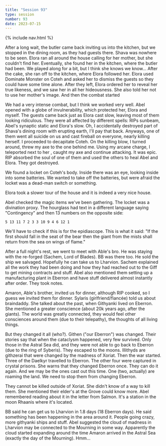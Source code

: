 ```yaml
---
title: "Session 93"
type: session
number: 93
date: 2023-07-15
---
```


{% include nav.html %}

After a long wait, the butler came back inviting us into the kitchen, but we stopped in the dining room, as they had guests there. Shava was nowhere to be seen. Elora ran all around the house calling for her mother, but she couldn't find her. Eventually, she found her in the kitchen, where the butler had been. We played along for a bit, but I think she knows we know… After the cake, she ran off to the kitchen, where Elora followed her. Elora used Dominate Monster on Coteh and asked her to dismiss the guests so they could have some time alone.
After they left, Elora ordered her to reveal her true likeness, and we saw her in all her hideousness. She also told her not to use her mother's image. And then the combat started

We had a very intense combat, but I think we worked very well. Abel opened with a globe of invulnerability, which protected her, Elora and myself. The guests came back just as Elora cast slow, leaving most of them looking ridiculous. They were all affected by different spells: RIPs sunbeam, Abel's synaptic static and Elora's slow. Oh, I accidentally destroyed part of Shava's dining room with erupting earth, I'll pay that back. Anyways, one of them went all suicide on us and cast fireball on everyone, nearly killing herself. I proceeded to decapitate Coteh. On the killing blow, I turned around, threw my axe to the one behind me. Using my arcane charge, I teleported next to her , caught my axe and continue attacking. It was epic. RIP absorbed the soul of one of them and used the others to heal Abel and Elora. They got destroyed.

We found a locket on Coteh's body. Inside there was an eye, looking inside into some batteries. We wanted to take off the batteries, but were afraid the locket was a dead-man switch or something.

Elora took a slower tour of the house and it is indeed a very nice house.

Abel checked the magic items we've been gathering. The locket was a divination proxy.
The hourglass had text in a different language saying "Contingency" and then 13 numbers on the opposite side:

```
5 13 11 7 2 3 3 10 9 4 6 12 1
```

We'll have to check if this is for the epidiascope.
This is what it said: "If the first should fall in the seat of the bear then the giant from the mists shall return from the sea on wings of flame."

After a full night's rest, we went to meet with Able's bro. He was staying with the re-forged (Sachem, Lord of Blades). BB was there too. He sold the ship we salvaged. Hopefully he can take us to Lharvion.
Sachem explained all the work they had been doing and how they had reached out to the Giff to get mining contracts and stuff. Abel also mentioned them setting up a manufacturing plant in Eberron and have stuff delivered almost instantly after order. They took notes.

Amaron, Able's brother, invited us for dinner, although RIP cooked, so I guess we invited them for dinner. Sylaris (girlfriend/fiancée) told us about braindaddy. She talked about the past, when Githyanki lived on Eberron. She mentioned a greater conscience (about 20k years ago, after the giants).
The world was greatly connected, they would feel other consciences around them (due to their telepathy), the thoughts of all living things.

But they changed it all (who?). Githen ("our Eberron") was changed. Their stories say that when the cataclysm happened, very few survived. Only those in the Astral Sea did, and they were not able to go back to Eberron (due to the ring of Syberis). They escaped to the moons.
Illithyds are githzerai that were changed by the madness of Xoriat. Then the war started.
Three of the Daelkyr travelled to Eberron. The other four were captured in crystal prisons.
She warns that they changed Eberron once. They can do it again. And we may be the ones cast out this time. One (two, actually) are roaming the land. We need to stop them from changing Eberron.

They cannot be killed outside of Xoriat. She didn't know of a way to kill them. She mentioned their elder's at the Grove could know more. Abel remembered reading about it in the letter from Salmon.
It's a station in the moon Rhaanis where it's located.

BB said he can get us to Lharvion in 1.8 days (18 Eberron days). He said something has been happening in the area around it. People going crazy, more githyanki ships and stuff.
Abel suggested the cloud of madness in Lharvion may be connected to the Mourning in some way. Apparently the cloud started expanding around the time Amaron arrived in the Astral Sea (exactly the day of the Mourning). Hmm…
